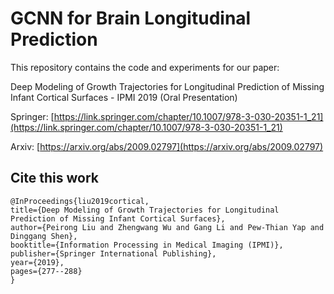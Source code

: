 # GCNN for Brain Longitudinal Prediction

This repository contains the code and experiments for our paper:

Deep Modeling of Growth Trajectories for Longitudinal Prediction of Missing Infant Cortical Surfaces - IPMI 2019 (Oral Presentation)

Springer: [https://link.springer.com/chapter/10.1007/978-3-030-20351-1_21](https://link.springer.com/chapter/10.1007/978-3-030-20351-1_21)

Arxiv: [https://arxiv.org/abs/2009.02797](https://arxiv.org/abs/2009.02797)

## Cite this work

    
    @InProceedings{liu2019cortical,
    title={Deep Modeling of Growth Trajectories for Longitudinal Prediction of Missing Infant Cortical Surfaces},
    author={Peirong Liu and Zhengwang Wu and Gang Li and Pew-Thian Yap and Dinggang Shen}, 
    booktitle={Information Processing in Medical Imaging (IPMI)},
    publisher={Springer International Publishing},
    year={2019},
    pages={277--288}
    }
    

